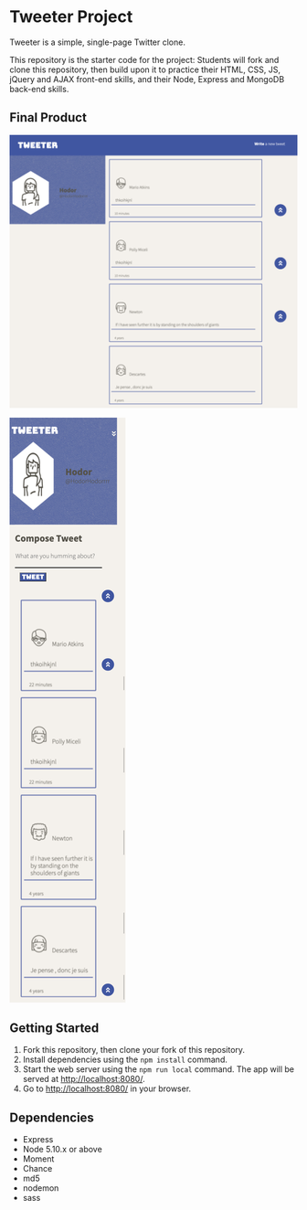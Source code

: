 # Tweeter Project

Tweeter is a simple, single-page Twitter clone.

This repository is the starter code for the project: Students will fork and clone this repository, then build upon it to practice their HTML, CSS, JS, jQuery and AJAX front-end skills, and their Node, Express and MongoDB back-end skills.


## Final Product
!["Desktop Screenshot"](https://raw.githubusercontent.com/DevAchievem/tweeter/master/public/images/desktopScreenshot.png)

![""](https://raw.githubusercontent.com/DevAchievem/tweeter/master/public/images/mobile-screenshot.png)

## Getting Started

1. Fork this repository, then clone your fork of this repository.
2. Install dependencies using the `npm install` command.
3. Start the web server using the `npm run local` command. The app will be served at <http://localhost:8080/>.
4. Go to <http://localhost:8080/> in your browser.

## Dependencies

- Express
- Node 5.10.x or above
- Moment
- Chance
- md5
- nodemon
- sass